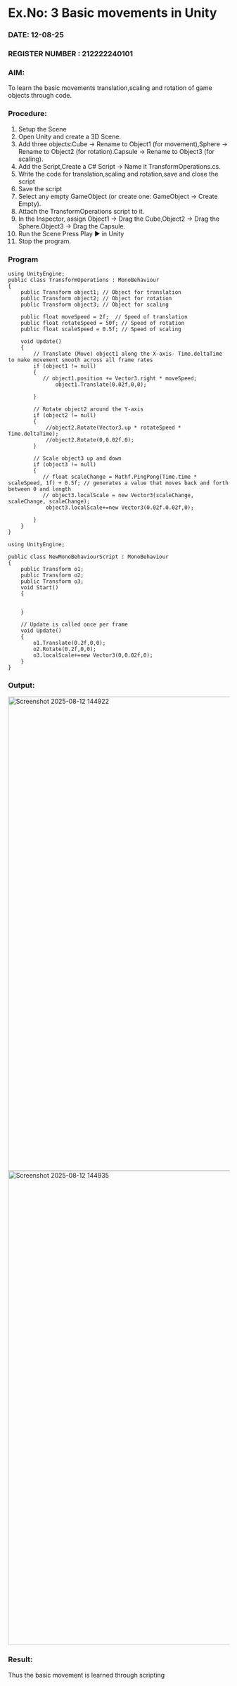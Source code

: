 # Ex.No: 3  Basic movements in Unity 
### DATE:  12-08-25                                                                          
### REGISTER NUMBER : 212222240101
### AIM: 
 To learn the basic movements translation,scaling and rotation of game objects through code.
### Procedure:
1. Setup the Scene
2. Open Unity and create a 3D Scene.
3. Add three objects:Cube → Rename to Object1 (for movement),Sphere → Rename to Object2 (for rotation).Capsule → Rename to Object3 (for scaling).
4. Add the Script,Create a C# Script → Name it TransformOperations.cs.
5. Write the code for translation,scaling and rotation,save and close the script
6. Save the script
7. Select any empty GameObject (or create one: GameObject → Create Empty).
8. Attach the TransformOperations script to it.
9. In the Inspector, assign Object1 → Drag the Cube,Object2 → Drag the Sphere.Object3 → Drag the Capsule.
10. Run the Scene Press Play ▶️ in Unity
11. Stop the program.
### Program 
```
using UnityEngine;
public class TransformOperations : MonoBehaviour
{
    public Transform object1; // Object for translation
    public Transform object2; // Object for rotation
    public Transform object3; // Object for scaling

    public float moveSpeed = 2f;  // Speed of translation
    public float rotateSpeed = 50f; // Speed of rotation
    public float scaleSpeed = 0.5f; // Speed of scaling

    void Update()
    {
        // Translate (Move) object1 along the X-axis- Time.deltaTime to make movement smooth across all frame rates
        if (object1 != null)
        {
           // object1.position += Vector3.right * moveSpeed;
               object1.Translate(0.02f,0,0);

        }

        // Rotate object2 around the Y-axis
        if (object2 != null)
        {
            //object2.Rotate(Vector3.up * rotateSpeed * Time.deltaTime);
            //object2.Rotate(0,0.02f.0);
        }

        // Scale object3 up and down
        if (object3 != null)
        {
           // float scaleChange = Mathf.PingPong(Time.time * scaleSpeed, 1f) + 0.5f; // generates a value that moves back and forth between 0 and length
           // object3.localScale = new Vector3(scaleChange, scaleChange, scaleChange);
            object3.localScale+=new Vector3(0.02f.0.02f,0);

        }
    }
}
```
```
using UnityEngine;

public class NewMonoBehaviourScript : MonoBehaviour
{
    public Transform o1;
    public Transform o2;
    public Transform o3;
    void Start()
    {


    }

    // Update is called once per frame
    void Update()
    {
        o1.Translate(0.2f,0,0);
        o2.Rotate(0.2f,0,0);
        o3.localScale+=new Vector3(0,0.02f,0);
    }
}
```

### Output:


<img width="1919" height="1079" alt="Screenshot 2025-08-12 144922" src="https://github.com/user-attachments/assets/9f8fbf1a-caf1-40ae-8467-6b64c73f4863" />
<img width="1919" height="1079" alt="Screenshot 2025-08-12 144935" src="https://github.com/user-attachments/assets/94c70820-532d-4973-9a06-dfad194977a0" />





### Result:
Thus the basic movement is learned through scripting
